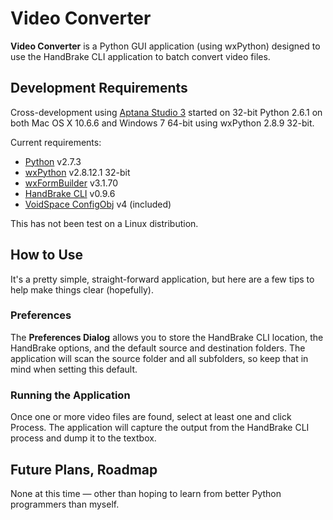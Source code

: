 # Video Converter #

**Video Converter** is a Python GUI application (using wxPython) designed to use the HandBrake CLI application to batch convert video files.

## Development Requirements ##
Cross-development using [Aptana Studio 3](http://www.aptana.com/) started on 32-bit Python 2.6.1 on both Mac OS X 10.6.6 and Windows 7 64-bit using wxPython 2.8.9 32-bit.

Current requirements:

- [Python](http://www.python.org/download/) v2.7.3
- [wxPython](http://wxpython.org/) v2.8.12.1 32-bit
- [wxFormBuilder](http://wxformbuilder.org/) v3.1.70
- [HandBrake CLI](http://handbrake.fr/downloads2.php) v0.9.6
- [VoidSpace ConfigObj](http://www.voidspace.org.uk/python/configobj.html) v4 (included)

This has not been test on a Linux distribution.

## How to Use ##
It's a pretty simple, straight-forward application, but here are a few tips to help make things clear (hopefully).

### Preferences ###
The **Preferences Dialog** allows you to store the HandBrake CLI location, the HandBrake options, and the default source and destination folders.  The application will scan the source folder and all subfolders, so keep that in mind when setting this default.

### Running the Application ###
Once one or more video files are found, select at least one and click Process.  The application will capture the output from the HandBrake CLI process and dump it to the textbox.

## Future Plans, Roadmap ##
None at this time &mdash; other than hoping to learn from better Python programmers than myself.